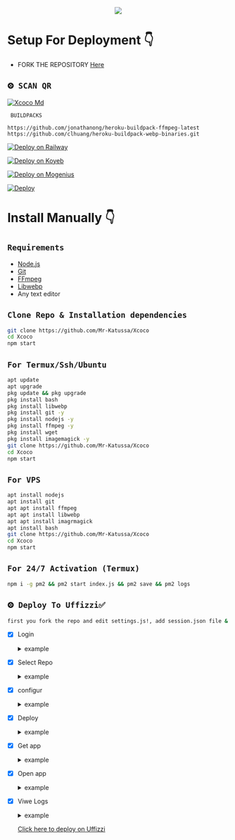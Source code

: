 <p align = center>   <img src="https://i.imgur.com/yRpTGLm.jpeg" /> </p>

# Setup For Deployment 👇

- FORK THE REPOSITORY [Here](https://github.com/Mr-Katussa/Xcoco/fork)

## `⨷ SCAN QR`
[![Xcoco Md](https://repl.it/badge/github/quiec/whatsasena)](https://replit.com/@Mr-Katussa/XCOCO-QR)

 ` BUILDPACKS`

```
https://github.com/jonathanong/heroku-buildpack-ffmpeg-latest
https://github.com/clhuang/heroku-buildpack-webp-binaries.git
```

[![Deploy on Railway](https://railway.app/button.svg)](https://railway.app/dashboard)

[![Deploy on Koyeb](https://telegra.ph/file/48228bbb836479f7a2863.png)](https://app.koyeb.com/deploy?type=git&repository=&branch=name&name=servicename)

[![Deploy on Mogenius](https://telegra.ph/file/946d83b461457a3c1598c.png)](https://studio.mogenius.com/studio/cloud-space/cloud-space-overview)

[![Deploy](https://www.herokucdn.com/deploy/button.svg)](https://heroku.com/deploy?template=https://github.com/Mr-Katussa/Xcoco/)

# Install Manually 👇
## `Requirements`
* [Node.js](https://nodejs.org/en/)
* [Git](https://git-scm.com/downloads)
* [FFmpeg](https://github.com/BtbN/FFmpeg-Builds/releases/download/autobuild-2020-12-08-13-03/ffmpeg-n4.3.1-26-gca55240b8c-win64-gpl-4.3.zip)
* [Libwebp](https://developers.google.com/speed/webp/download)
* Any text editor
## `Clone Repo & Installation dependencies`
```bash
git clone https://github.com/Mr-Katussa/Xcoco
cd Xcoco
npm start
```
## `For Termux/Ssh/Ubuntu`
```bash
apt update
apt upgrade
pkg update && pkg upgrade
pkg install bash
pkg install libwebp
pkg install git -y
pkg install nodejs -y 
pkg install ffmpeg -y 
pkg install wget
pkg install imagemagick -y
git clone https://github.com/Mr-Katussa/Xcoco
cd Xcoco
npm start
```
## `For VPS`
```bash
apt install nodejs 
apt install git 
apt apt install ffmpeg 
apt apt install libwebp 
apt apt install imagrmagick
apt install bash
git clone https://github.com/Mr-Katussa/Xcoco
cd Xcoco
npm start
```
## `For 24/7 Activation (Termux)`
```bash
npm i -g pm2 && pm2 start index.js && pm2 save && pm2 logs
```
## `⨷ Deploy To Uffizzi✅` 

```bash
first you fork the repo and edit settings.js!, add session.json file & your credits!
```

- [x] Login <details><summary>example</summary><img src="https://i.ibb.co/Y8n1hnk/7f6c49deeb42.jpg"></details>
- [x] Select Repo<details><summary>example</summary><img src="https://i.ibb.co/42ppV9c/70fa4e474d5e.jpg"></details>
- [x] configur <details><summary>example</summary><img src="https://i.ibb.co/c26hpgc/0fc10710ae83.jpg"></details>
- [x] Deploy <details><summary>example</summary><img src="https://i.ibb.co/RydYv7s/881ac813427c.jpg"></details>
- [x] Get app <details><summary>example</summary><img src="https://i.ibb.co/wwZG0YM/52300009ed1c.jpg"></details>
- [x] Open app <details><summary>example</summary><img src="https://i.ibb.co/J7GTZq5/f5d7a68c7a2f.jpg"></details>
- [x] Viwe Logs <details><summary>example</summary><img src="https://i.ibb.co/2yQTJPJ/7535df5f1de7.jpg"></details>

  [Click here to deploy on Uffizzi](https://app.uffizzi.com/projects)
<br>


